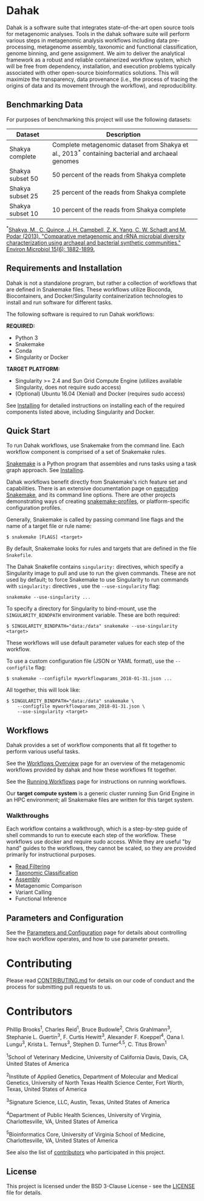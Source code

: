 # Dahak

Dahak is a software suite that integrates state-of-the-art open source tools
for metagenomic analyses. Tools in the dahak software suite will perform
various steps in metagenomic analysis workflows including data pre-processing,
metagenome assembly, taxonomic and functional classification, genome binning,
and gene assignment. We aim to deliver the analytical framework as a robust and
reliable containerized workflow system, which will be free from dependency,
installation, and execution problems typically associated with other
open-source bioinformatics solutions. This will maximize the transparency, data
provenance (i.e., the process of tracing the origins of data and its movement
through the workflow), and reproducibility.


## Benchmarking Data 

For purposes of benchmarking this project will use the following datasets: 

| Dataset |Description |
|---|---|
| Shakya complete | Complete metagenomic dataset from Shakya et al., 2013<sup>*</sup> containing bacterial and archaeal genomes|
| Shakya subset 50 | 50 percent of the reads from Shakya complete|
| Shakya subset 25 | 25 percent of the reads from Shakya complete|
| Shakya subset 10 | 10 percent of the reads from Shakya complete|

<sup>*</sup>[Shakya, M., C. Quince, J. H. Campbell, Z. K. Yang, C. W. Schadt and M. Podar (2013). "Comparative metagenomic and rRNA microbial diversity characterization using archaeal and bacterial synthetic communities." Environ Microbiol 15(6): 1882-1899.](https://www.ncbi.nlm.nih.gov/pmc/articles/PMC3665634/)


## Requirements and Installation

Dahak is not a standalone program, but rather a collection of workflows
that are defined in Snakemake files. These workflows utilize Bioconda,
Biocontainers, and Docker/Singularity containerization technologies to
install and run software for different tasks.

The following software is required to run Dahak workflows:

**REQUIRED:**

* Python 3
* Snakemake
* Conda
* Singularity or Docker

**TARGET PLATFORM:**

* Singularity >= 2.4 and Sun Grid Compute Engine (utilizes available Singularity, does not require sudo access)
* (Optional) Ubuntu 16.04 (Xenial) and Docker (requires sudo access)

See [Installing](installing.md) for detailed instructions
on installing each of the required components listed above,
including Singularity and Docker.


## Quick Start

To run Dahak workflows, use Snakemake from the command line.  Each workflow component is
comprised of a set of Snakemake rules. 

[Snakemake](https://snakemake.readthedocs.io/) is a Python program that assembles and
runs tasks using a task graph approach. See [Installing](installing.md). 

Dahak workflows benefit directly from Snakemake's rich feature set and capabilities.
There is an extensive documentation page on [executing Snakemake](https://snakemake.readthedocs.io/en/stable/executable.html),
and its command line options. There are other projects demonstrating ways of creating 
[snakemake-profiles](https://github.com/snakemake-profiles/doc), or platform-specific
configuration profiles.

Generally, Snakemake is called by passing command line flags and the name of a
target file or rule name:

```
$ snakemake [FLAGS] <target>
```

By default, Snakemake looks for rules and targets that are defined in the file
`Snakefile`.

The Dahak Snakefile contains `singularity:` directives, which specify a
Singularity image to pull and use to run the given commands. These are not
used by default; to force Snakemake to use Singularity to run commands with
`singularity:` directives , use the `--use-singularity` flag:

```
snakemake --use-singularity ...
```

To specify a directory for Singularity to bind-mount, use the
`SINGULARITY_BINDPATH` environment variable. These are both required:

```
$ SINGULARITY_BINDPATH="data:/data" snakemake --use-singularity <target>
```

These workflows will use default parameter values for each step of the
workflow.

To use a custom configuration file (JSON or YAML format), use the
`--configfile` flag:

```
$ snakemake --configfile myworkflowparams_2018-01-31.json ...
```

All together, this will look like:

```
$ SINGULARITY_BINDPATH="data:/data" snakemake \
    --configfile myworkflowparams_2018-01-31.json \
    --use-singularity <target>
``` 


## Workflows 

Dahak provides a set of workflow components that all fit together to perform 
various useful tasks.

See the [Workflows Overview](workflows_overview.md) page for an overview of the
metagenomic workflows provided by dahak and how these workflows fit together.

See the [Running Workflows](workflows_running.md) page for instructions on 
running workflows.

Our **target compute system** is a generic cluster running Sun Grid Engine
in an HPC environment; all Snakemake files are written for this target
system.

### Walkthroughs

Each workflow contains a walkthrough, which is a step-by-step guide
of shell commands to run to execute each step of the workflow.
These workflows use docker and require sudo access. While they are
useful "by hand" guides to the workflows, they cannot be scaled,
so they are provided primarily for instructional purposes.

* [Read Filtering](readfilt_walkthru.md)
* [Taxonomic Classification](taxclass_walkthru.md)
* [Assembly](assembly_walkthru.md)
* Metagenomic Comparison
* Variant Calling
* Functional Inference


## Parameters and Configuration

See the [Parameters and Configuration](config.md) page for details about
controlling how each workflow operates, and how to use parameter presets.


# Contributing

Please read
[CONTRIBUTING.md](https://github.com/dahak-metagenomics/dahak/blob/master/CONTRIBUTING.md)
for details on our code of conduct and the process for submitting pull requests to us.

# Contributors

Phillip Brooks<sup>1</sup>, Charles Reid<sup>1</sup>, Bruce Budowle<sup>2</sup>, Chris Grahlmann<sup>3</sup>, Stephanie L. Guertin<sup>3</sup>, F. Curtis Hewitt<sup>3</sup>, Alexander F. Koeppel<sup>4</sup>, Oana I. Lungu<sup>3</sup>, Krista L. Ternus<sup>3</sup>, Stephen D. Turner<sup>4,</sup><sup>5</sup>, C. Titus Brown<sup>1</sup>

<sup>1</sup>School of Veterinary Medicine, University of California Davis, Davis, CA, United States of America 

<sup>2</sup>Institute of Applied Genetics, Department of Molecular and Medical Genetics, University of North Texas Health Science Center, Fort Worth, Texas, United States of America

<sup>3</sup>Signature Science, LLC, Austin, Texas, United States of America

<sup>4</sup>Department of Public Health Sciences, University of Virginia, Charlottesville, VA, United States of America

<sup>5</sup>Bioinformatics Core, University of Virginia School of Medicine, Charlottesville, VA, United States of America

See also the list of [contributors](https://github.com/dahak-metagenomics/dahak/graphs/contributors) who participated in this project.


## License

This project is licensed under the BSD 3-Clause License - see the
[LICENSE](https://github.com/dahak-metagenomics/dahak/blob/master/LICENSE) file
for details.


